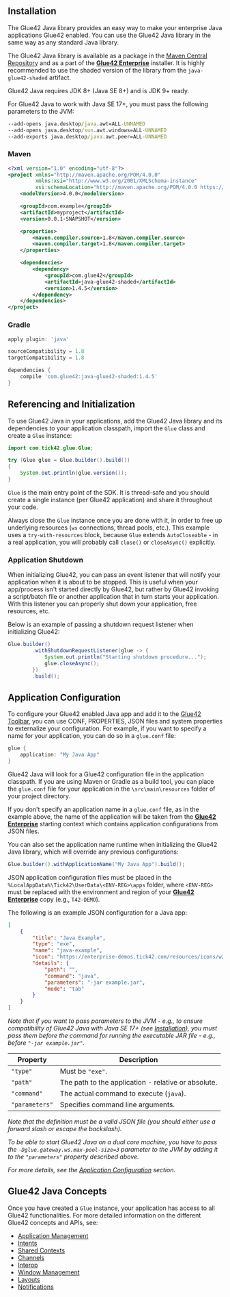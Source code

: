 ## Installation

The Glue42 Java library provides an easy way to make your enterprise Java applications Glue42 enabled. You can use the Glue42 Java library in the same way as any standard Java library.

The Glue42 Java library is available as a package in the [Maven Central Repository](https://search.maven.org/search?q=g:com.glue42) and as a part of the [**Glue42 Enterprise**](https://glue42.com/enterprise/) installer. It is highly recommended to use the shaded version of the library from the `java-glue42-shaded` artifact.

Glue42 Java requires JDK 8+ (Java SE 8+) and is JDK 9+ ready.

For Glue42 Java to work with Java SE 17+, you must pass the following parameters to the JVM:

```cmd
--add-opens java.desktop/java.awt=ALL-UNNAMED
--add-opens java.desktop/sun.awt.windows=ALL-UNNAMED
--add-exports java.desktop/java.awt.peer=ALL-UNNAMED
```

### Maven

```xml
<?xml version="1.0" encoding="utf-8"?>
<project xmlns="http://maven.apache.org/POM/4.0.0"
         xmlns:xsi="http://www.w3.org/2001/XMLSchema-instance"
         xsi:schemaLocation="http://maven.apache.org/POM/4.0.0 https://maven.apache.org/xsd/maven-4.0.0.xsd">
    <modelVersion>4.0.0</modelVersion>

    <groupId>com.example</groupId>
    <artifactId>myproject</artifactId>
    <version>0.0.1-SNAPSHOT</version>

    <properties>
        <maven.compiler.source>1.8</maven.compiler.source>
        <maven.compiler.target>1.8</maven.compiler.target>
    </properties>

    <dependencies>
        <dependency>
            <groupId>com.glue42</groupId>
            <artifactId>java-glue42-shaded</artifactId>
            <version>1.4.5</version>
        </dependency>
    </dependencies>
</project>
```

### Gradle

```groovy
apply plugin: 'java'

sourceCompatibility = 1.8
targetCompatibility = 1.8

dependencies {
    compile 'com.glue42:java-glue42-shaded:1.4.5'
}
```

## Referencing and Initialization

To use Glue42 Java in your applications, add the Glue42 Java library and its dependencies to your application classpath, import the `Glue` class and create a `Glue` instance:

```java
import com.tick42.glue.Glue;

try (Glue glue = Glue.builder().build())
{
    System.out.println(glue.version());
}
```

`Glue` is the main entry point of the SDK. It is thread-safe and you should create a single instance (per Glue42 application) and share it throughout your code.

Always close the `Glue` instance once you are done with it, in order to free up underlying resources (`ws` connections, thread pools, etc.). This example uses a `try-with-resources` block, because `Glue` extends `AutoCloseable` - in a real application, you will probably call `close()` or `closeAsync()` explicitly.

### Application Shutdown

<glue42 name="addClass" class="colorSection" element="p" text="Available since Glue42 Enterprise 3.10">

When initializing Glue42, you can pass an event listener that will notify your application when it is about to be stopped. This is useful when your app/process isn't started directly by Glue42, but rather by Glue42 invoking a script/batch file or another application that in turn starts your application. With this listener you can properly shut down your application, free resources, etc.

Below is an example of passing a shutdown request listener when initializing Glue42:

```java
Glue.builder()
        .withShutdownRequestListener(glue -> {
            System.out.println("Starting shutdown procedure...");
            glue.closeAsync();
        })
        .build();
```

## Application Configuration

To configure your Glue42 enabled Java app and add it to the [Glue42 Toolbar](../../../../glue42-concepts/glue42-toolbar/index.html), you can use CONF, PROPERTIES, JSON files and system properties to externalize your configuration. For example, if you want to specify a name for your application, you can do so in a `glue.conf` file:

```java
glue {
    application: "My Java App"
}
```

Glue42 Java will look for a Glue42 configuration file in the application classpath. If you are using Maven or Gradle as a build tool, you can place the `glue.conf` file for your application in the `\src\main\resources` folder of your project directory.

If you don't specify an application name in a `glue.conf` file, as in the example above, the name of the application will be taken from the [**Glue42 Enterprise**](https://glue42.com/enterprise/) starting context which contains application configurations from JSON files.

You can also set the application name runtime when initializing the Glue42 Java library, which will override any previous configurations:

```java
Glue.builder().withApplicationName("My Java App").build();
```

JSON application configuration files must be placed in the `%LocalAppData%\Tick42\UserData\<ENV-REG>\apps` folder, where `<ENV-REG>` must be replaced with the environment and region of your [**Glue42 Enterprise**](https://glue42.com/enterprise/) copy (e.g., `T42-DEMO`).

The following is an example JSON configuration for a Java app:

``` json
[
    {
        "title": "Java Example",
        "type": "exe",
        "name": "java-example",
        "icon": "https://enterprise-demos.tick42.com/resources/icons/w2.jpg",
        "details": {
            "path": "",
            "command": "java",
            "parameters": "-jar example.jar",
            "mode": "tab"
        }
    }
]
```

*Note that if you want to pass parameters to the JVM - e.g., to ensure compatibility of Glue42 Java with Java SE 17+ (see [Installation](#installation)), you must pass them before the command for running the executable JAR file - e.g., before `"-jar example.jar"`.*

| Property | Description |
|----------|-------------|
| `"type"` | Must be `"exe"`. |
| `"path"` | The path to the application - relative or absolute. |
| `"command"` | The actual command to execute (`java`). |
| `"parameters"` | Specifies command line arguments. |

*Note that the definition must be a valid JSON file (you should either use a forward slash or escape the backslash).*

*To be able to start Glue42 Java on a dual core machine, you have to pass the `-Dglue.gateway.ws.max-pool-size=3` parameter to the JVM by adding it to the `"parameters"` property described above.*

*For more details, see the [Application Configuration](../../../../developers/configuration/application/index.html#application_configuration-exe) section.*

## Glue42 Java Concepts

Once you have created a `Glue` instance, your application has access to all Glue42 functionalities. For more detailed information on the different Glue42 concepts and APIs, see:

- [Application Management](../../../../glue42-concepts/application-management/java/index.html)
- [Intents](../../../../glue42-concepts/intents/java/index.html)
- [Shared Contexts](../../../../glue42-concepts/data-sharing-between-apps/shared-contexts/java/index.html)
- [Channels](../../../../glue42-concepts/data-sharing-between-apps/channels/java/index.html)
- [Interop](../../../../glue42-concepts/data-sharing-between-apps/interop/java/index.html)
- [Window Management](../../../../glue42-concepts/windows/window-management/java/index.html)
- [Layouts](../../../../glue42-concepts/windows/layouts/java/index.html)
- [Notifications](../../../../glue42-concepts/notifications/java/index.html)